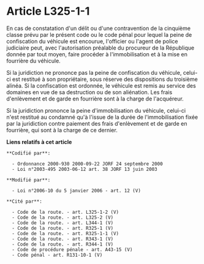 # Article L325-1-1

En cas de constatation d'un délit ou d'une contravention de la cinquième classe prévu par le présent code ou le code pénal
pour lequel la peine de confiscation du véhicule est encourue, l'officier ou l'agent de police judiciaire peut, avec
l'autorisation préalable du procureur de la République donnée par tout moyen, faire procéder à l'immobilisation et à la mise
en fourrière du véhicule.

Si la juridiction ne prononce pas la peine de confiscation du véhicule, celui-ci est restitué à son propriétaire, sous
réserve des dispositions du troisième alinéa. Si la confiscation est ordonnée, le véhicule est remis au service des domaines
en vue de sa destruction ou de son aliénation. Les frais d'enlèvement et de garde en fourrière sont à la charge de
l'acquéreur.

Si la juridiction prononce la peine d'immobilisation du véhicule, celui-ci n'est restitué au condamné qu'à l'issue de la
durée de l'immobilisation fixée par la juridiction contre paiement des frais d'enlèvement et de garde en fourrière, qui sont
à la charge de ce dernier.

**Liens relatifs à cet article**

	**Codifié par**:

	  - Ordonnance 2000-930 2000-09-22 JORF 24 septembre 2000
	  - Loi n°2003-495 2003-06-12 art. 38 JORF 13 juin 2003

	**Modifié par**:

	  - Loi n°2006-10 du 5 janvier 2006 - art. 12 (V)

	**Cité par**:

	  - Code de la route. - art. L325-1-2 (V)
	  - Code de la route. - art. L325-2 (V)
	  - Code de la route. - art. L344-1 (V)
	  - Code de la route. - art. R325-1 (V)
	  - Code de la route. - art. R325-1-1 (V)
	  - Code de la route. - art. R343-1 (V)
	  - Code de la route. - art. R344-1 (V)
	  - Code de procédure pénale - art. A43-15 (V)
	  - Code pénal - art. R131-10-1 (V)
